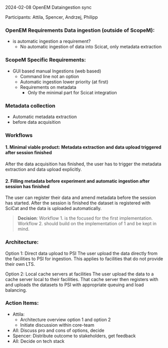 2024-02-08 OpenEM Dataingestion sync

Participants: Attila, Spencer, Andrzej, Philipp

### OpenEM Requirements Data ingestion (outside of ScopeM):
- is automatic ingestion a requirement?
	- No automatic ingestion of data into Scicat, only metadata extraction

### ScopeM Specific Requirements:
- GUI based manual Ingestions (web based)
	- Command line not an option
	- Automatic ingestion lower priority (at first)
	- Requirements on metadata
		- Only the minimal part for Scicat integration

### Metadata collection
- Automatic metadata extraction
- before data acquisition


### Workflows
#### 1. Minimal viable product: Metadata extraction and data upload triggered after session finished
After the data acquisition has finished, the user has to trigger the metadata extraction and data upload explicitly.

#### 2. Filling metadata before experiment and automatic ingestion after session has finished
The user can register their data and amend metadata before the session has started. After the session is finished the dataset is registered with SciCat and the data is uploaded automatically.

> **Decision**: Workflow 1. is the focused for the first implementation. Workflow 2. should build on the implementation of 1 and be kept in mind.

### Architecture:
Option 1: Direct data upload to PSI
The user upload the data directly from the facilities to PSI for ingestion. This applies to facilities that do not provide their own LTS.

Option 2: Local cache servers at facilities
The user upload the data to a cache server local to their facilities. That cache server then registers with and uploads the datasets to PSI with appropriate queuing and load balancing.

### Action Items:
- Attila: 	
	-	Architecture overview option 1 and option 2
	-	Initiate discussion within core-team
- All: Discuss pro and cons of options, decide
- Spencer: Distribute outcome to stakeholders, get feedback
- All: Decide on tech stack
